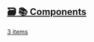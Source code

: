 ## [🗃️<!-- --> <!-- -->📚 Components](/react-native-teleport/pr-preview/pr-19/docs/category/-components.md)

[3 items](/react-native-teleport/pr-preview/pr-19/docs/category/-components.md)
